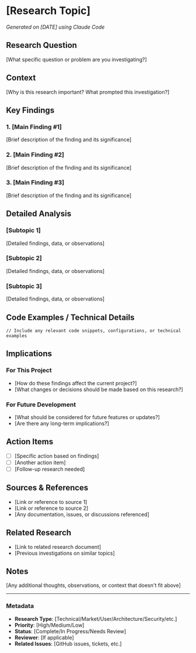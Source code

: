 # [Research Topic]

*Generated on [DATE] using Claude Code*

## Research Question
[What specific question or problem are you investigating?]

## Context
[Why is this research important? What prompted this investigation?]

## Key Findings

### 1. [Main Finding #1]
[Brief description of the finding and its significance]

### 2. [Main Finding #2]
[Brief description of the finding and its significance]

### 3. [Main Finding #3]
[Brief description of the finding and its significance]

## Detailed Analysis

### [Subtopic 1]
[Detailed findings, data, or observations]

### [Subtopic 2]
[Detailed findings, data, or observations]

### [Subtopic 3]
[Detailed findings, data, or observations]

## Code Examples / Technical Details
```[language]
// Include any relevant code snippets, configurations, or technical examples
```

## Implications

### For This Project
- [How do these findings affect the current project?]
- [What changes or decisions should be made based on this research?]

### For Future Development
- [What should be considered for future features or updates?]
- [Are there any long-term implications?]

## Action Items
- [ ] [Specific action based on findings]
- [ ] [Another action item]
- [ ] [Follow-up research needed]

## Sources & References
- [Link or reference to source 1]
- [Link or reference to source 2]
- [Any documentation, issues, or discussions referenced]

## Related Research
- [Link to related research document]
- [Previous investigations on similar topics]

## Notes
[Any additional thoughts, observations, or context that doesn't fit above]

---

### Metadata
- **Research Type**: [Technical/Market/User/Architecture/Security/etc.]
- **Priority**: [High/Medium/Low]
- **Status**: [Complete/In Progress/Needs Review]
- **Reviewer**: [If applicable]
- **Related Issues**: [GitHub issues, tickets, etc.]